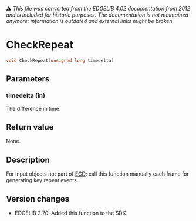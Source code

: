 :warning: _This file was converted from the EDGELIB 4.02 documentation from 2012 and is included for historic purposes. The documentation is not maintained anymore: information is outdated and external links might be broken._

# CheckRepeat


```c++
void CheckRepeat(unsigned long timedelta)
```

## Parameters
### timedelta (in)
The difference in time.

## Return value
None.

## Description
For input objects not part of [ECD](ecd.md): call this function manually each frame for generating key repeat events.

## Version changes
- EDGELIB 2.70: Added this function to the SDK

